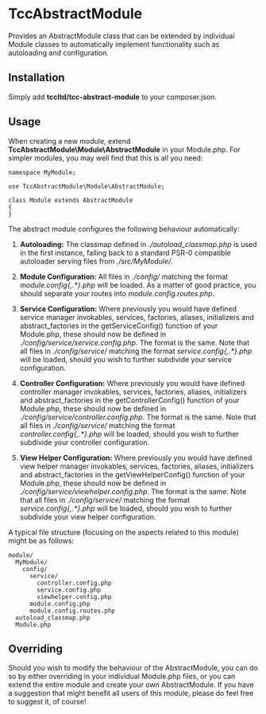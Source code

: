 TccAbstractModule
=================
Provides an AbstractModule class that can be extended by individual Module classes to automatically implement functionality such as autoloading and configuration.


Installation
------------
Simply add **tccltd/tcc-abstract-module** to your composer.json.


Usage
-----
When creating a new module, extend **TccAbstractModule\Module\AbstractModule** in your Module.php.  For simpler modules, you may well find that this is all you need:

    namespace MyModule;

    use TccAbstractModule\Module\AbstractModule;

    class Module extends AbstractModule
    {
    }


The abstract module configures the following behaviour automatically:

1. **Autoloading:** The classmap defined in *./autoload_classmap.php* is used in the first instance, falling back to a standard PSR-0 compatible autoloader serving files from _./src/MyModule/_.

2. **Module Configuration:** All files in _./config/_ matching the format _module.config{,.*}.php_ will be loaded.  As a matter of good practice, you should separate your routes into _module.config.routes.php_.

3. **Service Configuration:** Where previously you would have defined service manager invokables, services, factories, aliases, initializers and abstract_factories in the getServiceConfig() function of your Module.php, these should now be defined in _./config/service/service.config.php_. The format is the same. Note that all files in _./config/service/_ matching the format _service.config{,.*}.php_ will be loaded, should you wish to further subdivide your service configuration.

4. **Controller Configuration:** Where previously you would have defined controller manager invokables, services, factories, aliases, initializers and abstract_factories in the getControllerConfig() function of your Module.php, these should now be defined in _./config/service/controller.config.php_. The format is the same. Note that all files in _./config/service/_ matching the format _controller.config{,.*}.php_ will be loaded, should you wish to further subdivide your controller configuration.

5. **View Helper Configuration:** Where previously you would have defined view helper manager invokables, services, factories, aliases, initializers and abstract_factories in the getViewHelperConfig() function of your Module.php, these should now be defined in _./config/service/viewhelper.config.php_. The format is the same. Note that all files in _./config/service/_ matching the format _service.config{,.*}.php_ will be loaded, should you wish to further subdivide your view helper configuration.


A typical file structure (focusing on the aspects related to this module) might be as follows:

    module/  
      MyModule/  
        config/  
          service/  
            controller.config.php  
            service.config.php  
            viewhelper.config.php  
          module.config.php  
          module.config.routes.php  
      autoload_classmap.php  
      Module.php  

Overriding
----------
Should you wish to modify the behaviour of the AbstractModule, you can do so by either overriding in your individual Module.php files, or you can extend the entire module and create your own AbstractModule.  If you have a suggestion that might benefit all users of this module, please do feel free to suggest it, of course!
